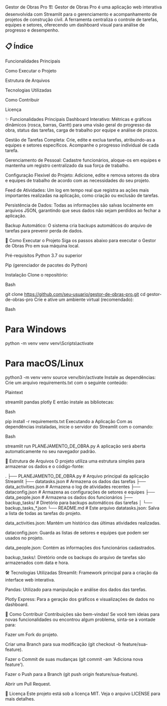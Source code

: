 Gestor de Obras Pro 🏗️
Gestor de Obras Pro é uma aplicação web interativa desenvolvida com Streamlit para o gerenciamento e acompanhamento de projetos de construção civil. A ferramenta centraliza o controle de tarefas, equipes e setores, oferecendo um dashboard visual para análise de progresso e desempenho.

## 📋 Índice

Funcionalidades Principais

Como Executar o Projeto

Estrutura de Arquivos

Tecnologias Utilizadas

Como Contribuir

Licença

✨ Funcionalidades Principais
Dashboard Interativo: Métricas e gráficos dinâmicos (rosca, barras, Gantt) para uma visão geral do progresso da obra, status das tarefas, carga de trabalho por equipe e análise de prazos.

Gestão de Tarefas Completa: Crie, edite e exclua tarefas, atribuindo-as a equipes e setores específicos. Acompanhe o progresso individual de cada tarefa.

Gerenciamento de Pessoal: Cadastre funcionários, aloque-os em equipes e mantenha um registro centralizado da sua força de trabalho.

Configuração Flexível do Projeto: Adicione, edite e remova setores da obra e equipes de trabalho de acordo com as necessidades do seu projeto.

Feed de Atividades: Um log em tempo real que registra as ações mais importantes realizadas na aplicação, como criação ou exclusão de tarefas.

Persistência de Dados: Todas as informações são salvas localmente em arquivos JSON, garantindo que seus dados não sejam perdidos ao fechar a aplicação.

Backup Automático: O sistema cria backups automáticos do arquivo de tarefas para prevenir perda de dados.

🚀 Como Executar o Projeto
Siga os passos abaixo para executar o Gestor de Obras Pro em sua máquina local.

Pré-requisitos
Python 3.7 ou superior

Pip (gerenciador de pacotes do Python)

Instalação
Clone o repositório:

Bash

git clone https://github.com/seu-usuario/gestor-de-obras-pro.git
cd gestor-de-obras-pro
Crie e ative um ambiente virtual (recomendado):

Bash

# Para Windows
python -m venv venv
venv\Scripts\activate

# Para macOS/Linux
python3 -m venv venv
source venv/bin/activate
Instale as dependências:
Crie um arquivo requirements.txt com o seguinte conteúdo:

Plaintext

streamlit
pandas
plotly
E então instale as bibliotecas:

Bash

pip install -r requirements.txt
Executando a Aplicação
Com as dependências instaladas, inicie o servidor do Streamlit com o comando:

Bash

streamlit run PLANEJAMENTO_DE_OBRA.py
A aplicação será aberta automaticamente no seu navegador padrão.

📂 Estrutura de Arquivos
O projeto utiliza uma estrutura simples para armazenar os dados e o código-fonte:

.
├── PLANEJAMENTO_DE_OBRA.py     # Arquivo principal da aplicação Streamlit
├── datatasks.json              # Armazena os dados das tarefas
├── data_activities.json        # Armazena o log de atividades recentes
├── dataconfig.json             # Armazena as configurações de setores e equipes
├── data_people.json            # Armazena os dados dos funcionários
├── backup_tasks/               # Diretório para backups automáticos das tarefas
│   └── backup_tasks_*.json
└── README.md                   # Este arquivo
datatasks.json: Salva a lista de todas as tarefas do projeto.

data_activities.json: Mantém um histórico das últimas atividades realizadas.

dataconfig.json: Guarda as listas de setores e equipes que podem ser usados no projeto.

data_people.json: Contém as informações dos funcionários cadastrados.

backup_tasks/: Diretório onde os backups do arquivo de tarefas são armazenados com data e hora.

🛠️ Tecnologias Utilizadas
Streamlit: Framework principal para a criação da interface web interativa.

Pandas: Utilizado para manipulação e análise dos dados das tarefas.

Plotly Express: Para a geração dos gráficos e visualizações de dados no dashboard.

🤝 Como Contribuir
Contribuições são bem-vindas! Se você tem ideias para novas funcionalidades ou encontrou algum problema, sinta-se à vontade para:

Fazer um Fork do projeto.

Criar uma Branch para sua modificação (git checkout -b feature/sua-feature).

Fazer o Commit de suas mudanças (git commit -am 'Adiciona nova feature').

Fazer o Push para a Branch (git push origin feature/sua-feature).

Abrir um Pull Request.

📄 Licença
Este projeto está sob a licença MIT. Veja o arquivo LICENSE para mais detalhes.
